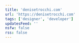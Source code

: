 ```yaml
---
title: 'denisetrocchi.com'
url: 'https://denisetrocchi.com'
tags: ['designer', 'developer']
updatesFeed: ''
nsfw: false
rss: false
---
```

